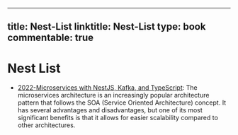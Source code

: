 
---
title: Nest-List
linktitle: Nest-List
type: book
commentable: true
---

# Nest List

- [2022-Microservices with NestJS, Kafka, and TypeScript](https://blog.logrocket.com/microservices-nestjs-kafka-typescript/): The microservices architecture is an increasingly popular architecture pattern that follows the SOA (Service Oriented Architecture) concept. It has several advantages and disadvantages, but one of its most significant benefits is that it allows for easier scalability compared to other architectures.

    